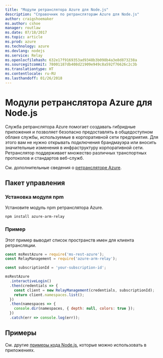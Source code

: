```yaml
---
title: "Модули ретранслятора Azure для Node.js"
description: "Справочник по ретрансляторам Azure для Node.js"
author: craigshoemaker
ms.author: cshoe
manager: routlaw
ms.date: 07/18/2017
ms.topic: article
ms.prod: azure
ms.technology: azure
ms.devlang: nodejs
ms.service: Relay
ms.openlocfilehash: 632e17f9169353ad9348b3b098b4a3e8d873238a
ms.sourcegitcommit: 78001187db408d21909e949c8a592f76626c2c3b
ms.translationtype: HT
ms.contentlocale: ru-RU
ms.lasthandoff: 01/26/2018
---
```

# <a name="azure-relay-modules-for-nodejs"></a>Модули ретранслятора Azure для Node.js

Служба ретранслятора Azure помогает создавать гибридные приложения и позволяет безопасно предоставлять в общедоступном облаке службы, используемые в корпоративной сети предприятия. Для этого вам не нужно открывать подключения брандмауэра или вносить значительные изменения в инфраструктуру корпоративной сети. Ретранслятор поддерживает множество различных транспортных протоколов и стандартов веб-служб.

См. дополнительные сведения о [ретрансляторе Azure](https://docs.microsoft.com/azure/service-bus-relay/relay-what-is-it).

## <a name="management-package"></a>Пакет управления

### <a name="install-the-npm-module"></a>Установка модуля npm

Установите модуль npm ретранслятора Azure.

```bash
npm install azure-arm-relay
```

### <a name="example"></a>Пример

Этот пример выводит список пространств имен для клиента ретрансляции.

```javascript
const msRestAzure = require('ms-rest-azure');
const RelayManagement = require('azure-arm-relay');

const subscriptionId = 'your-subscription-id';

msRestAzure
  .interactiveLogin()
  .then(credentials => {
    const client = new RelayManagement(credentials, subscriptionId);
    return client.namespaces.list();
  })
  .then(namespaces => {
    console.dir(namespaces, { depth: null, colors: true });
  })
  .catch(err => console.log(err));
```

## <a name="samples"></a>Примеры

См. другие [примеры кода Node.js](https://azure.microsoft.com/resources/samples/?platform=nodejs), которые можно использовать в приложениях.
